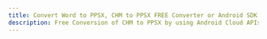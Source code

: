 ---title: Convert Word to PPSX, CHM to PPSX FREE Converter or Android SDKdescription: Free Conversion of CHM to PPSX by using Android Cloud APIs & SDKs. Also Create, Edit & Render Microsoft Word & OpenOffice documents in the Cloud.---